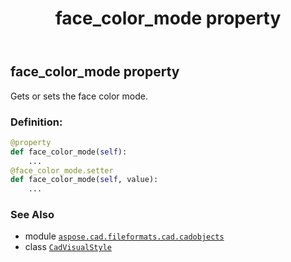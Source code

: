 ﻿---
title: face_color_mode property
second_title: Aspose.CAD for Python via .NET API References
description: 
type: docs
weight: 340
url: /python-net/aspose.cad.fileformats.cad.cadobjects/cadvisualstyle/face_color_mode/
is_root: false
---

## face_color_mode property


Gets or sets the face color mode.
### Definition:
```python
@property
def face_color_mode(self):
    ...
@face_color_mode.setter
def face_color_mode(self, value):
    ...
```

### See Also
* module [`aspose.cad.fileformats.cad.cadobjects`](../../)
* class [`CadVisualStyle`](/cad/python-net/aspose.cad.fileformats.cad.cadobjects/cadvisualstyle)

